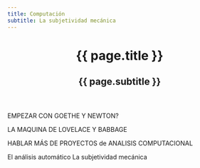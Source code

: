 ```yaml
---
title: Computación
subtitle: La subjetividad mecánica
---
```


<header class="chapter-headers">
  <h1>{{ page.title }}</h1>
  <h2>{{ page.subtitle }}</h2>
</header>

EMPEZAR CON GOETHE Y NEWTON?

LA MAQUINA DE LOVELACE Y BABBAGE

HABLAR MÁS DE PROYECTOS de ANALISIS COMPUTACIONAL

El análisis automático
La subjetividad mecánica